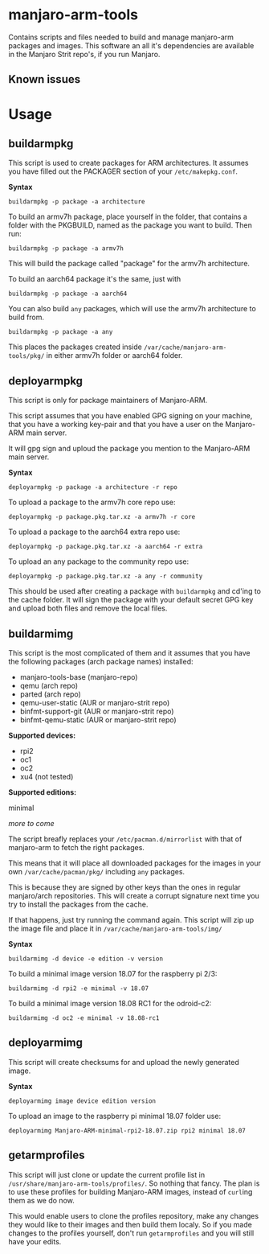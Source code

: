 # manjaro-arm-tools
Contains scripts and files needed to build and manage manjaro-arm packages and images.
This software an all it's dependencies are available in the Manjaro Strit repo's, if you run Manjaro.


## Known issues


# Usage
## buildarmpkg
This script is used to create packages for ARM architectures.
It assumes you have filled out the PACKAGER section of your `/etc/makepkg.conf`.

**Syntax**

```
buildarmpkg -p package -a architecture
```

To build an armv7h package, place yourself in the folder, that contains a folder with the PKGBUILD, named as the package you want to build. Then run:

```
buildarmpkg -p package -a armv7h
```

This will build the package called "package" for the armv7h architecture.

To build an aarch64 package it's the same, just with

```
buildarmpkg -p package -a aarch64
```

You can also build `any` packages, which will use the armv7h architecture to build from.

```
buildarmpkg -p package -a any
```

This places the packages created inside `/var/cache/manjaro-arm-tools/pkg/` in either armv7h folder or aarch64 folder.

## deployarmpkg
This script is only for package maintainers of Manjaro-ARM.

This script assumes that you have enabled GPG signing on your machine, that you have a working key-pair and that you have a user on the Manjaro-ARM main server.

It will gpg sign and uploud the package you mention to the Manjaro-ARM main server.


**Syntax**

```
deployarmpkg -p package -a architecture -r repo
```

To upload a package to the armv7h core repo use:

```
deployarmpkg -p package.pkg.tar.xz -a armv7h -r core
```

To upload a package to the aarch64 extra repo use:

```
deployarmpkg -p package.pkg.tar.xz -a aarch64 -r extra
```

To upload an any package to the community repo use:

```
deployarmpkg -p package.pkg.tar.xz -a any -r community
```

This should be used after creating a package with `buildarmpkg` and cd'ing to the cache folder. It will sign the package with your default secret GPG key and upload both files
and remove the local files.

## buildarmimg
This script is the most complicated of them and it assumes that you have the following packages (arch package names) installed:
* manjaro-tools-base (manjaro-repo)
* qemu (arch repo)
* parted (arch repo)
* qemu-user-static (AUR or manjaro-strit repo)
* binfmt-support-git (AUR or manjaro-strit repo)
* binfmt-qemu-static (AUR or manjaro-strit repo)

**Supported devices:**
* rpi2
* oc1
* oc2
* xu4 (not tested)

**Supported editions:**

minimal

*more to come*

The script breafly replaces your `/etc/pacman.d/mirrorlist` with that of manjaro-arm to fetch the right packages.

This means that it will place all downloaded packages for the images in your own `/var/cache/pacman/pkg/` including `any` packages.

This is because they are signed by other keys than the ones in regular manjaro/arch repositories. This will create a corrupt signature next time you try to install the packages from the cache.

If that happens, just try running the command again. This script will zip up the image file and place it in `/var/cache/manjaro-arm-tools/img/`

**Syntax**

```
buildarmimg -d device -e edition -v version
```

To build a minimal image version 18.07 for the raspberry pi 2/3:

```
buildarmimg -d rpi2 -e minimal -v 18.07
```

To build a minimal image version 18.08 RC1 for the odroid-c2:

```
buildarmimg -d oc2 -e minimal -v 18.08-rc1
```

## deployarmimg
This script will create checksums for and upload the newly generated image.

**Syntax**

```
deployarmimg image device edition version
```

To upload an image to the raspberry pi minimal 18.07 folder use:

```
deployarmimg Manjaro-ARM-minimal-rpi2-18.07.zip rpi2 minimal 18.07
```

## getarmprofiles
This script will just clone or update the current profile list in `/usr/share/manjaro-arm-tools/profiles/`.
So nothing that fancy.
The plan is to use these profiles for building Manjaro-ARM images, instead of `curl`ing them as we do now.

This would enable users to clone the profiles repository, make any changes they would like to their images and then build them localy.
So if you made changes to the profiles yourself, don't run `getarmprofiles` and you will still have your edits.
